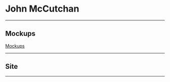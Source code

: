 # John McCutchan 

***

## Mockups

[Mockups](https://jmccutchanwd.github.io/home-mockup.html)

***

## Site

***
